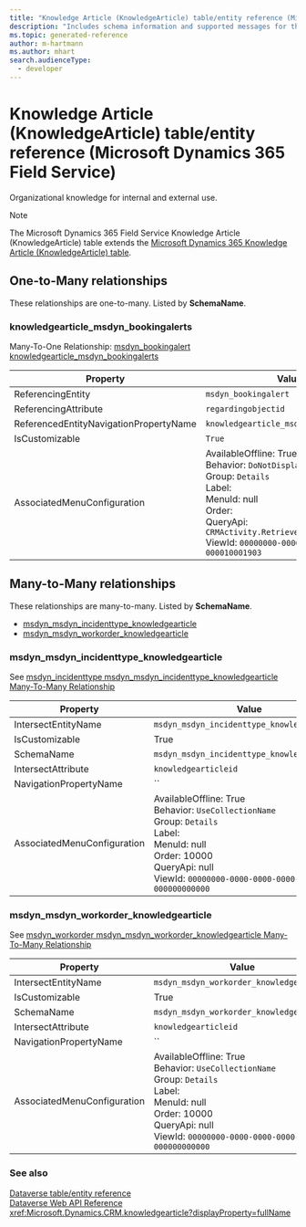 ```yaml
---
title: "Knowledge Article (KnowledgeArticle) table/entity reference (Microsoft Dynamics 365 Field Service)"
description: "Includes schema information and supported messages for the Knowledge Article (KnowledgeArticle) table/entity with Microsoft Dynamics 365 Field Service."
ms.topic: generated-reference
author: m-hartmann
ms.author: mhart
search.audienceType: 
  - developer
---
```


# Knowledge Article (KnowledgeArticle) table/entity reference (Microsoft Dynamics 365 Field Service)

Organizational knowledge for internal and external use.

> [!NOTE]
> The Microsoft Dynamics 365 Field Service Knowledge Article (KnowledgeArticle) table extends the [Microsoft Dynamics 365 Knowledge Article (KnowledgeArticle) table](/dynamics365/developer/reference/entities/knowledgearticle).




## One-to-Many relationships

These relationships are one-to-many. Listed by **SchemaName**.

### <a name="BKMK_knowledgearticle_msdyn_bookingalerts"></a> knowledgearticle_msdyn_bookingalerts

Many-To-One Relationship: [msdyn_bookingalert knowledgearticle_msdyn_bookingalerts](msdyn_bookingalert.md#BKMK_knowledgearticle_msdyn_bookingalerts)

|Property|Value|
|---|---|
|ReferencingEntity|`msdyn_bookingalert`|
|ReferencingAttribute|`regardingobjectid`|
|ReferencedEntityNavigationPropertyName|`knowledgearticle_msdyn_bookingalerts`|
|IsCustomizable|`True`|
|AssociatedMenuConfiguration|AvailableOffline: True<br />Behavior: `DoNotDisplay`<br />Group: `Details`<br />Label: <br />MenuId: null<br />Order: <br />QueryApi: `CRMActivity.RetrieveByObject`<br />ViewId: `00000000-0000-0000-00aa-000010001903`|


## Many-to-Many relationships

These relationships are many-to-many. Listed by **SchemaName**.

- [msdyn_msdyn_incidenttype_knowledgearticle](#BKMK_msdyn_msdyn_incidenttype_knowledgearticle)
- [msdyn_msdyn_workorder_knowledgearticle](#BKMK_msdyn_msdyn_workorder_knowledgearticle)

### <a name="BKMK_msdyn_msdyn_incidenttype_knowledgearticle"></a> msdyn_msdyn_incidenttype_knowledgearticle

See [msdyn_incidenttype msdyn_msdyn_incidenttype_knowledgearticle Many-To-Many Relationship](msdyn_incidenttype.md#BKMK_msdyn_msdyn_incidenttype_knowledgearticle)

|Property|Value|
|---|---|
|IntersectEntityName|`msdyn_msdyn_incidenttype_knowledgearticle`|
|IsCustomizable|True|
|SchemaName|`msdyn_msdyn_incidenttype_knowledgearticle`|
|IntersectAttribute|`knowledgearticleid`|
|NavigationPropertyName|``|
|AssociatedMenuConfiguration|AvailableOffline: True<br />Behavior: `UseCollectionName`<br />Group: `Details`<br />Label: <br />MenuId: null<br />Order: 10000<br />QueryApi: null<br />ViewId: `00000000-0000-0000-0000-000000000000`|

### <a name="BKMK_msdyn_msdyn_workorder_knowledgearticle"></a> msdyn_msdyn_workorder_knowledgearticle

See [msdyn_workorder msdyn_msdyn_workorder_knowledgearticle Many-To-Many Relationship](msdyn_workorder.md#BKMK_msdyn_msdyn_workorder_knowledgearticle)

|Property|Value|
|---|---|
|IntersectEntityName|`msdyn_msdyn_workorder_knowledgearticle`|
|IsCustomizable|True|
|SchemaName|`msdyn_msdyn_workorder_knowledgearticle`|
|IntersectAttribute|`knowledgearticleid`|
|NavigationPropertyName|``|
|AssociatedMenuConfiguration|AvailableOffline: True<br />Behavior: `UseCollectionName`<br />Group: `Details`<br />Label: <br />MenuId: null<br />Order: 10000<br />QueryApi: null<br />ViewId: `00000000-0000-0000-0000-000000000000`|



### See also

[Dataverse table/entity reference](/power-apps/developer/data-platform/reference/about-entity-reference)  
[Dataverse Web API Reference](/power-apps/developer/data-platform/webapi/reference/about)   
<xref:Microsoft.Dynamics.CRM.knowledgearticle?displayProperty=fullName>
